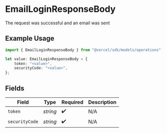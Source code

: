 # EmailLoginResponseBody

The request was successful and an email was sent

## Example Usage

```typescript
import { EmailLoginResponseBody } from "@vercel/sdk/models/operations";

let value: EmailLoginResponseBody = {
    token: "<value>",
    securityCode: "<value>",
};
```

## Fields

| Field              | Type               | Required           | Description        |
| ------------------ | ------------------ | ------------------ | ------------------ |
| `token`            | *string*           | :heavy_check_mark: | N/A                |
| `securityCode`     | *string*           | :heavy_check_mark: | N/A                |